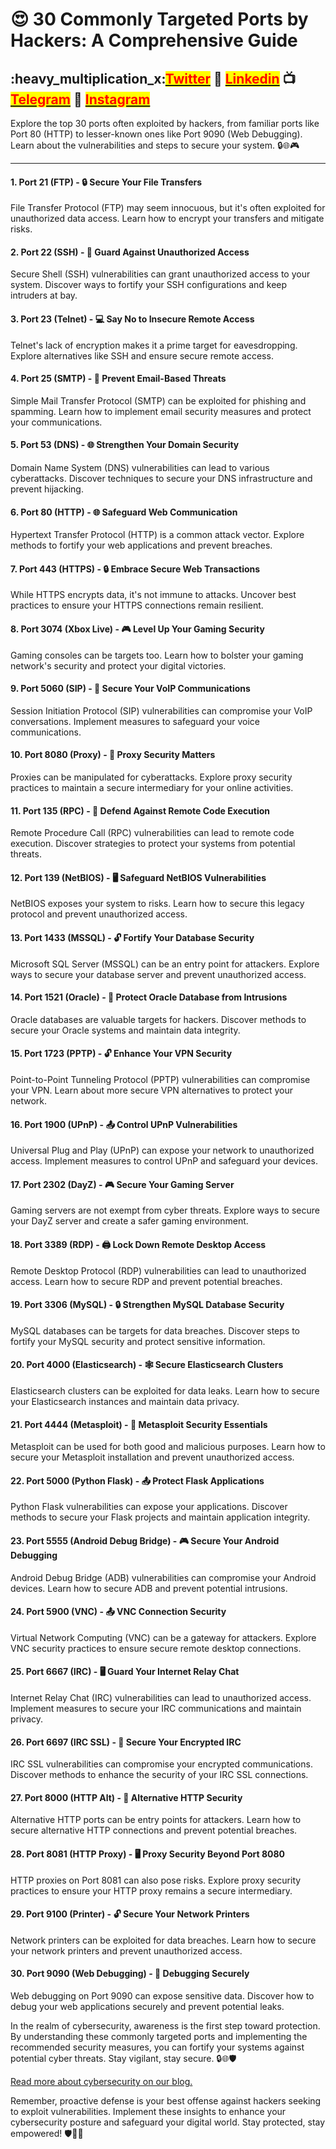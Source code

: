 # 😍 30 Commonly Targeted Ports by Hackers: A Comprehensive Guide

## &#x20;:heavy\_multiplication\_x:[<mark style="color:red;">Twitter</mark>](https://twitter.com/Cipher0ps\_tech?t=MlqumIay8I49eWwhjgrotg\&s=09) :link: [<mark style="color:red;">Linkedin</mark>](https://www.linkedin.com/company/cipherops/) :tv: [<mark style="color:red;">Telegram</mark>](https://t.me/cipherops\_tech) :tada: [<mark style="color:red;">Instagram</mark>](https://instagram.com/cipherops\_tech?igshid=MzNlNGNkZWQ4Mg==)

Explore the top 30 ports often exploited by hackers, from familiar ports like Port 80 (HTTP) to lesser-known ones like Port 9090 (Web Debugging). Learn about the vulnerabilities and steps to secure your system. 🔒🌐🎮

***

#### 1. Port 21 (FTP) - 🔒 Secure Your File Transfers

File Transfer Protocol (FTP) may seem innocuous, but it's often exploited for unauthorized data access. Learn how to encrypt your transfers and mitigate risks.

#### 2. Port 22 (SSH) - 🚪 Guard Against Unauthorized Access

Secure Shell (SSH) vulnerabilities can grant unauthorized access to your system. Discover ways to fortify your SSH configurations and keep intruders at bay.

#### 3. Port 23 (Telnet) - 💻 Say No to Insecure Remote Access

Telnet's lack of encryption makes it a prime target for eavesdropping. Explore alternatives like SSH and ensure secure remote access.

#### 4. Port 25 (SMTP) - 📧 Prevent Email-Based Threats

Simple Mail Transfer Protocol (SMTP) can be exploited for phishing and spamming. Learn how to implement email security measures and protect your communications.

#### 5. Port 53 (DNS) - 🌐 Strengthen Your Domain Security

Domain Name System (DNS) vulnerabilities can lead to various cyberattacks. Discover techniques to secure your DNS infrastructure and prevent hijacking.

#### 6. Port 80 (HTTP) - 🌐 Safeguard Web Communication

Hypertext Transfer Protocol (HTTP) is a common attack vector. Explore methods to fortify your web applications and prevent breaches.

#### 7. Port 443 (HTTPS) - 🔒 Embrace Secure Web Transactions

While HTTPS encrypts data, it's not immune to attacks. Uncover best practices to ensure your HTTPS connections remain resilient.

#### 8. Port 3074 (Xbox Live) - 🎮 Level Up Your Gaming Security

Gaming consoles can be targets too. Learn how to bolster your gaming network's security and protect your digital victories.

#### 9. Port 5060 (SIP) - 📲 Secure Your VoIP Communications

Session Initiation Protocol (SIP) vulnerabilities can compromise your VoIP conversations. Implement measures to safeguard your voice communications.

#### 10. Port 8080 (Proxy) - 🎲 Proxy Security Matters

Proxies can be manipulated for cyberattacks. Explore proxy security practices to maintain a secure intermediary for your online activities.

#### 11. Port 135 (RPC) - 📁 Defend Against Remote Code Execution

Remote Procedure Call (RPC) vulnerabilities can lead to remote code execution. Discover strategies to protect your systems from potential threats.

#### 12. Port 139 (NetBIOS) - 🖥️ Safeguard NetBIOS Vulnerabilities

NetBIOS exposes your system to risks. Learn how to secure this legacy protocol and prevent unauthorized access.

#### 13. Port 1433 (MSSQL) - 🔓 Fortify Your Database Security

Microsoft SQL Server (MSSQL) can be an entry point for attackers. Explore ways to secure your database server and prevent unauthorized access.

#### 14. Port 1521 (Oracle) - 🎲 Protect Oracle Database from Intrusions

Oracle databases are valuable targets for hackers. Discover methods to secure your Oracle systems and maintain data integrity.

#### 15. Port 1723 (PPTP) - 🔓 Enhance Your VPN Security

Point-to-Point Tunneling Protocol (PPTP) vulnerabilities can compromise your VPN. Learn about more secure VPN alternatives to protect your network.

#### 16. Port 1900 (UPnP) - 📤 Control UPnP Vulnerabilities

Universal Plug and Play (UPnP) can expose your network to unauthorized access. Implement measures to control UPnP and safeguard your devices.

#### 17. Port 2302 (DayZ) - 🎮 Secure Your Gaming Server

Gaming servers are not exempt from cyber threats. Explore ways to secure your DayZ server and create a safer gaming environment.

#### 18. Port 3389 (RDP) - 🖨️ Lock Down Remote Desktop Access

Remote Desktop Protocol (RDP) vulnerabilities can lead to unauthorized access. Learn how to secure RDP and prevent potential breaches.

#### 19. Port 3306 (MySQL) - 🔒 Strengthen MySQL Database Security

MySQL databases can be targets for data breaches. Discover steps to fortify your MySQL security and protect sensitive information.

#### 20. Port 4000 (Elasticsearch) - 🕸️ Secure Elasticsearch Clusters

Elasticsearch clusters can be exploited for data leaks. Learn how to secure your Elasticsearch instances and maintain data privacy.

#### 21. Port 4444 (Metasploit) - 📂 Metasploit Security Essentials

Metasploit can be used for both good and malicious purposes. Learn how to secure your Metasploit installation and prevent unauthorized access.

#### 22. Port 5000 (Python Flask) - 📤 Protect Flask Applications

Python Flask vulnerabilities can expose your applications. Discover methods to secure your Flask projects and maintain application integrity.

#### 23. Port 5555 (Android Debug Bridge) - 🎮 Secure Your Android Debugging

Android Debug Bridge (ADB) vulnerabilities can compromise your Android devices. Learn how to secure ADB and prevent potential intrusions.

#### 24. Port 5900 (VNC) - 📤 VNC Connection Security

Virtual Network Computing (VNC) can be a gateway for attackers. Explore VNC security practices to ensure secure remote desktop connections.

#### 25. Port 6667 (IRC) - 🖥️ Guard Your Internet Relay Chat

Internet Relay Chat (IRC) vulnerabilities can lead to unauthorized access. Implement measures to secure your IRC communications and maintain privacy.

#### 26. Port 6697 (IRC SSL) - 📧 Secure Your Encrypted IRC

IRC SSL vulnerabilities can compromise your encrypted communications. Discover methods to enhance the security of your IRC SSL connections.

#### 27. Port 8000 (HTTP Alt) - 📂 Alternative HTTP Security

Alternative HTTP ports can be entry points for attackers. Learn how to secure alternative HTTP connections and prevent potential breaches.

#### 28. Port 8081 (HTTP Proxy) - 🖥️ Proxy Security Beyond Port 8080

HTTP proxies on Port 8081 can also pose risks. Explore proxy security practices to ensure your HTTP proxy remains a secure intermediary.

#### 29. Port 9100 (Printer) - 🔓 Secure Your Network Printers

Network printers can be exploited for data breaches. Learn how to secure your network printers and prevent unauthorized access.

#### 30. Port 9090 (Web Debugging) - 📂 Debugging Securely

Web debugging on Port 9090 can expose sensitive data. Discover how to debug your web applications securely and prevent potential leaks.



In the realm of cybersecurity, awareness is the first step toward protection. By understanding these commonly targeted ports and implementing the recommended security measures, you can fortify your systems against potential cyber threats. Stay vigilant, stay secure. 🔒🌐🛡️

[Read more about cybersecurity on our blog.](https://book.cipherops.tech/bug-bounty-notes/lets-start/exploring-top-platforms-and-websites-for-hacking-practice-and-learning)

Remember, proactive defense is your best offense against hackers seeking to exploit vulnerabilities. Implement these insights to enhance your cybersecurity posture and safeguard your digital world. Stay protected, stay empowered! 🛡️🔐🌐
